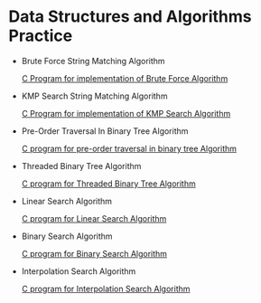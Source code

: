 # Data Structures and Algorithms Practice

- Brute Force String Matching Algorithm
	
	[C Program for implementation of Brute Force Algorithm](https://github.com/monsterhxw/Data-Structures-And-Algorithms-Practice/blob/master/BruteForce/main.c)

- KMP Search String Matching Algorithm
	
	[C Program for implementation of KMP Search Algorithm](https://github.com/monsterhxw/Data-Structures-And-Algorithms-Practice/blob/master/KMPSearch/main.c)

- Pre-Order Traversal In Binary Tree Algorithm
	
	[C program for pre-order traversal in binary tree Algorithm](https://github.com/monsterhxw/Data-Structures-And-Algorithms-Practice/blob/master/PreOrderTraversalInBinaryTreeAlgorithm/main.c)

- Threaded Binary Tree Algorithm
	
	[C program for Threaded Binary Tree Algorithm](https://github.com/monsterhxw/Data-Structures-And-Algorithms-Practice/blob/master/ThreadedBinaryTree/main.c)

- Linear Search Algorithm
	
	[C program for Linear Search Algorithm](https://github.com/monsterhxw/Data-Structures-And-Algorithms-Practice/blob/master/LinearSearch/main.c)
	
- Binary Search Algorithm
	
	[C program for Binary Search Algorithm](https://github.com/monsterhxw/Data-Structures-And-Algorithms-Practice/blob/master/BinarySearch/main.c)

- Interpolation Search Algorithm
	
	[C program for Interpolation Search Algorithm](https://github.com/monsterhxw/Data-Structures-And-Algorithms-Practice/blob/master/InterpolationSearch/main.c)